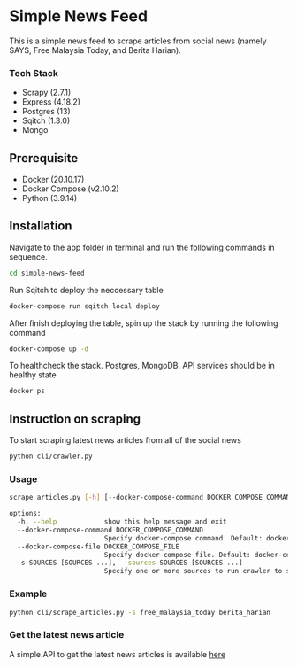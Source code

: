 # Simple News Feed
This is a simple news feed to scrape articles from social news (namely SAYS, Free Malaysia Today, and Berita Harian).

### Tech Stack
* Scrapy (2.7.1)
* Express (4.18.2)
* Postgres (13)
* Sqitch (1.3.0)
* Mongo

## Prerequisite
* Docker (20.10.17)
* Docker Compose (v2.10.2)
* Python (3.9.14)

## Installation
Navigate to the app folder in terminal and run the following commands in sequence.
```sh
cd simple-news-feed
```

Run Sqitch to deploy the neccessary table
```sh
docker-compose run sqitch local deploy
```

After finish deploying the table, spin up the stack by running the following command
```sh
docker-compose up -d
```

To healthcheck the stack. Postgres, MongoDB, API services should be in healthy state 
```sh
docker ps
```

## Instruction on scraping
To start scraping latest news articles from all of the social news
```sh
python cli/crawler.py
```

### Usage
```sh
scrape_articles.py [-h] [--docker-compose-command DOCKER_COMPOSE_COMMAND] [--docker-compose-file DOCKER_COMPOSE_FILE] [-s SOURCES [SOURCES ...]]

options:
  -h, --help            show this help message and exit
  --docker-compose-command DOCKER_COMPOSE_COMMAND
                        Specify docker-compose command. Default: docker-compose
  --docker-compose-file DOCKER_COMPOSE_FILE
                        Specify docker-compose file. Default: docker-compose.yml
  -s SOURCES [SOURCES ...], --sources SOURCES [SOURCES ...]
                        Specify one or more sources to run crawler to scrape articles. By default, it will scrape all of the sources. Supported sources: says, free_malaysia_today or berita_harian

```

### Example
```sh
python cli/scrape_articles.py -s free_malaysia_today berita_harian
```

### Get the latest news article
A simple API to get the latest news articles is available [here](http://localhost:3000/articles/latest)

